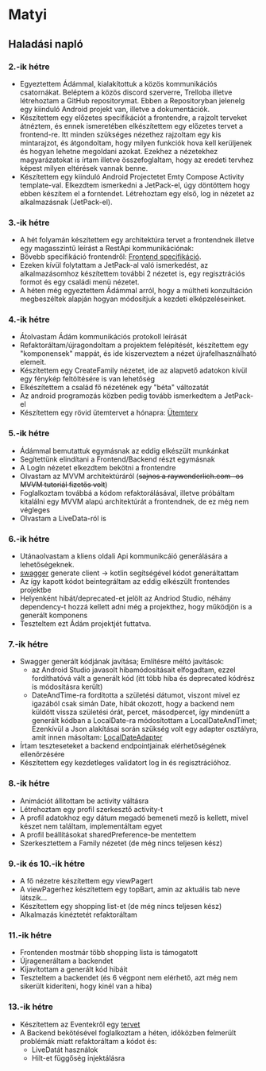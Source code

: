 # Matyi
## Haladási napló
### 2.-ik hétre

- Egyeztettem Ádámmal, kialakítottuk a közös kommunikációs csatornákat. Beléptem a közös discord szerverre, Trelloba illetve létrehoztam a GitHub repositorymat. Ebben a Repositoryban jelenelg egy kiinduló Android projekt van, illetve a dokumentációk.
- Készítettem egy előzetes specifikációt a frontendre, a rajzolt terveket átnéztem, és ennek ismeretében elkészítettem egy előzetes tervet a frontend-re. Itt minden szükséges nézethez rajzoltam egy kis mintarajzot, és átgondoltam, hogy milyen funkciók hova kell kerüljenek és hogyan lehetne megoldani azokat. Ezekhez a nézetekhez magyarázatokat is írtam illetve összefoglaltam, hogy az eredeti tervhez képest milyen eltérések vannak benne.
- Készítettem egy kiinduló Android Projectetet Emty Compose Activity template-val. Elkezdtem ismerkedni a  JetPack-el, úgy döntöttem hogy ebben készítem el a forntendet. Létrehoztam egy első, log in nézetet az alkalmazásnak (JetPack-el).

### 3.-ik hétre
- A hét folyamán készítettem egy architektúra tervet a frontendnek illetve egy magasszintű leírást a RestApi kommunikációnak: 
- Bővebb specifikáció frontendről: [Frontend specifikáció](https://github.com/Matyi98/MSc-Onlab1/blob/main/Dokument%C3%A1ci%C3%B3k/Architekt%C3%BAra_terv.md).
- Ezeken kívül folytattam a JetPack-al való ismerkedést, az alkalmazásomhoz készítettem további 2 nézetet is, egy regisztrációs formot és egy családi menü nézetet. 
- A héten még egyeztettem Ádámmal arról, hogy a múltheti konzultáción megbeszéltek alapján hogyan módosítjuk a kezdeti elképzeléseinket. 

### 4.-ik hétre
- Átolvastam Ádám kommunikációs protokoll leírását
- Refaktoráltam/újragondoltam a projektem felépítését, készítettem egy "komponensek" mappát, és ide kiszerveztem a nézet újrafelhasználható elemeit.
- Készítettem egy CreateFamily nézetet, ide az alapvető adatokon kívül egy fénykép feltöltésére is van lehetőség
- Elkészítettem a család fő nézetének egy "béta" változatát
- Az android programozás közben pedig tovább ismerkedtem a JetPack-el
- Készítettem egy rövid ütemtervet a hónapra: [Ütemterv](https://github.com/Matyi98/MSc-Onlab1/blob/main/Dokument%C3%A1ci%C3%B3k/%C3%9Ctemterv.md)

### 5.-ik hétre
- Ádámmal bemutattuk egymásnak az eddig elkészült munkánkat
- Segítettünk elindítani a Frontend/Backend részt egymásnak
- A LogIn nézetet elkezdtem bekötni a frontendre
- Olvastam az MVVM architektúráról (~~sajnos a raywenderlich.com -os MVVM tutoriál fizetős volt~~)
- Foglalkoztam továbbá a kódom refaktorálásával, illetve próbáltam kitalálni egy MVVM alapú architektúrát a frontendnek, de ez még nem végleges
- Olvastam a LiveData-ról is

### 6.-ik hétre
- Utánaolvastam a kliens oldali Api kommunikcáió generálására a lehetőségeknek.
- [swagger](https://editor.swagger.io/) generate client -> kotlin segítségével kódot generáltattam
- Az így kapott kódot beintegráltam az eddig elkészült frontendes projektbe
- Helyenként hibát/deprecated-et jelölt az Andriod Studio, néhány dependency-t hozzá kellett adni még a projekthez, hogy működjön is a generált komponens
- Teszteltem ezt Ádám projektjét futtatva. 

### 7.-ik hétre
- Swagger generált kódjának javítása;
  Említésre méltó javítások: 
  - az Android Studio javasolt hibamódosításait elfogadtam, ezzel fordíthatóvá vált a generált kód (itt több hiba és deprecated kódrész is módosításra került)
  - DateAndTime-ra fordította a születési dátumot, viszont mivel ez igazából csak simán Date, hibát okozott, hogy a backend nem küldött vissza születési órát, percet, másodpercet, így mindenütt a generált kódban a LocalDate-ra módosítottam a LocalDateAndTimet; Ezenkívül a Json alakításai során szükség volt egy adapter osztályra, amit innen másoltam: [LocalDateAdapter](https://stackoverflow.com/questions/57972766/java-lang-illegalargumentexception-platform-class-java-time-localdatetime-with)
- Írtam teszteseteket a backend endpointjainak elérhetőségének ellenőrzésére
- Készítettem egy kezdetleges validatort log in és regisztrációhoz. 
  
### 8.-ik hétre
- Animációt állítottam be activity váltásra
- Létrehoztam egy profil szerkesztő activity-t
- A profil adatokhoz egy dátum megadó bemeneti mező is kellett, mivel készet nem találtam, implementáltam egyet
- A profil beállításokat sharedPreference-be mentettem
- Szerkesztettem a Family nézetet (de még nincs teljesen kész)

### 9.-ik és 10.-ik hétre
- A fő nézetre készítettem egy viewPagert
- A viewPagerhez készítettem egy topBart, amin az aktuális tab neve látszik...
- Készítettem egy shopping list-et (de még nincs teljesen kész)
- Alkalmazás kinéztetét refaktoráltam 
### 11.-ik hétre
- Frontenden mostmár több shopping lista is támogatott
- Újrageneráltam a backendet
- Kijavítottam a generált kód hibáit
- Teszteltem a backendet (és 6 végpont nem elérhető, azt még nem sikerült kideríteni, hogy kinél van a hiba)

### 13.-ik hétre
- Készítettem az Eventekről egy [tervet](https://github.com/edemsz/family-organiser-backend/blob/master/Documentation/EventFrontend.png)
- A Backend bekötésével foglalkoztam a héten, időközben felmerült problémák miatt refaktoráltam a kódot és:
  - LiveDatát használok
  - Hilt-et függőség injektálásra
